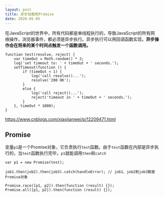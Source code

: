 ```yaml
---
layout: post
title: 异步加载和Promise
date: 2020-05-05
---
```

在JavaScript的世界中，所有代码都是单线程执行的，导致JavaScript的所有网络操作，浏览器事件，都必须是异步执行。异步执行可以用回调函数实现。**异步操作会在将来的某个时间点触发一个函数调用。**

```
function test(resolve, reject) {
    var timeOut = Math.random() * 2;
    log('set timeout to: ' + timeOut + ' seconds.');
    setTimeout(function () {
        if (timeOut < 1) {
            log('call resolve()...');
            resolve('200 OK');
        }
        else {
            log('call reject()...');
            reject('timeout in ' + timeOut + ' seconds.');
        }
    }, timeOut * 1000);
}
```
https://www.cnblogs.com/xiaojianwei/p/12209471.html

## Promise
变量`p1`是一个Promise对象，它负责执行`test`函数。由于`test`函数在内部是异步执行的，当`test`函数执行完毕，`p1`就能调用`then`和`catch`
```
var p1 = new Promise(test);

job1.then(job2).then(job3).catch(handleError); // job1、job2和job3都是Promise对象

Promise.race([p1, p2]).then(function (result) {});
Promise.all([p1, p2]).then(function (result) {});
```

